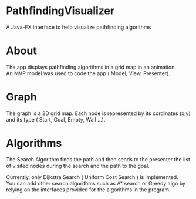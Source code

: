 # PathfindingVisualizer
A Java-FX interface to help visualize pathfinding algorithms

# About 
The app displays pathfinding algorithms in a grid map in an animation.  
An MVP model was used to code the app ( Model, View, Presenter).

# Graph
The graph is a 2D grid map. 
Each node is represented by its cordinates (x,y) and its type ( Start, Goal, Empty, Wall ...).  


# Algorithms  
The Search Algorithm finds the path and then sends to the presenter the list of visited nodes during the search and the path to the goal.  

Currently, only Dijkstra Search ( Uniform Cost Search ) is implemented.  
You can add other search algorithms such as A* search or Greedy algo by relying on the interfaces provided for the algorithms in the program.
